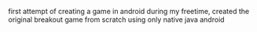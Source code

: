 first attempt of creating a game in android during my freetime, created the original breakout game from scratch using only native java android
